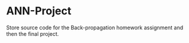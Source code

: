 # ANN-Project
Store source code for the Back-propagation homework assignment and then the final project.
